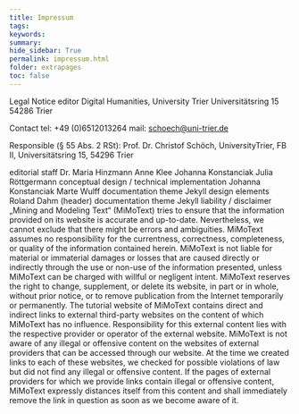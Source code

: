 ```yaml
---
title: Impressum
tags: 
keywords:
summary: 
hide_sidebar: True
permalink: impressum.html
folder: extrapages
toc: false
---
```


Legal Notice
editor
Digital Humanities, University Trier
Universitätsring 15
54286 Trier
 
Contact
tel: +49 (0)6512013264
mail: schoech@uni-trier.de
 
Responsible (§ 55 Abs. 2 RSt):
Prof. Dr. Christof Schöch, UniversityTrier, FB II, Universitätsring 15, 54296 Trier
 
editorial staff
Dr. Maria Hinzmann
Anne Klee
Johanna Konstanciak
Julia Röttgermann
conceptual design / technical implementation
Johanna Konstanciak
Marte Wulff
documentation theme Jekyll
design elements
Roland Dahm (header)
documentation theme Jekyll
liability / disclaimer
„Mining and Modeling Text“ (MiMoText) tries to ensure that the information provided on its website is accurate and up-to-date. Nevertheless, we cannot exclude that there might be errors and ambiguities. MiMoText assumes no responsibility for the currentness, correctness, completeness, or quality of the information contained herein.
MiMoText is not liable for material or immaterial damages or losses that are caused directly or indirectly through the use or non-use of the information presented, unless MiMoText can be charged with willful or negligent intent.
MiMoText reserves the right to change, supplement, or delete its website, in part or in whole, without prior notice, or to remove publication from the Internet temporarily or permanently.
The tutorial website of MiMoText contains direct and indirect links to external third-party websites on the content of which MiMoText has no influence. Responsibility for this external content lies with the respective provider or operator of the external website. MiMoText is not aware of any illegal or offensive content on the websites of external providers that can be accessed through our website. At the time we created links to each of these websites, we checked for possible violations of law but did not find any illegal or offensive content. If the pages of external providers for which we provide links contain illegal or offensive content, MiMoText expressly distances itself from this content and shall immediately remove the link in question as soon as we become aware of it.

